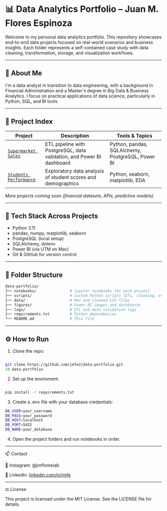 # 📊 Data Analytics Portfolio – Juan M. Flores Espinoza

Welcome to my personal data analytics portfolio. This repository showcases end-to-end data projects focused on real-world scenarios and business insights. Each folder represents a self-contained case study with data cleaning, transformation, storage, and visualization workflows.

---

## 🧠 About Me

I'm a data analyst in transition to data engineering, with a background in Financial Administration and a Master's degree in Big Data & Business Analytics. I focus on practical applications of data science, particularly in Python, SQL, and BI tools.

---

## 📂 Project Index

| Project | Description | Tools & Topics |
|--------|-------------|----------------|
| [`Supermarket Sales`](./notebooks/02_supermarket_sales) | ETL pipeline with PostgreSQL, data validation, and Power BI dashboard | Python, pandas, SQLAlchemy, PostgreSQL, Power BI |
| [`Students Performance`](./notebooks/01_students) | Exploratory data analysis of student scores and demographics | Python, seaborn, matplotlib, EDA |

*More projects coming soon (financial datasets, APIs, predictive models).*

---

## 🔧 Tech Stack Across Projects

- Python 3.11
- pandas, numpy, matplotlib, seaborn
- PostgreSQL (local setup)
- SQLAlchemy, dotenv
- Power BI (via UTM on Mac)
- Git & GitHub for version control

---

## 📌 Folder Structure

```bash
data-portfolio/
├── notebooks/               # Jupyter notebooks for each project
├── scripts/                 # Custom Python scripts (ETL, cleaning, etc.)
├── data/                    # Raw and cleaned CSV files
├── figures/                 # Power BI images and dashboards
├── logs/                    # ETL and data validation logs
├── requirements.txt         # Python dependencies
└── README.md                # This file

```
--- 

## ⚙️ How to Run

1. Clone the repo:

```bash

git clone https://github.com/jmfe2/data-portfolio.git
cd data-portfolio

```
   
2. Set up the enviroment:

```bash

pip install -r requirements.txt

```

3. Create a .env file with your database credentials:

```bash
DB_USER=your_username
DB_PASS=your_password
DB_HOST=localhost
DB_PORT=5432
DB_NAME=your_database
```

4. Open the project folders and run notebooks in order.

---

📫 Contact

📸 Instagram: @jmfloreslab

💼 LinkedIn: [linkedin.com/in/jmfe](https://www.linkedin.com/in/jmfe/)

---

⚖️ License

This project is licensed under the MIT License. See the LICENSE file for details.